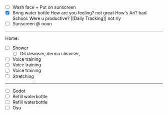 - [ ] Wash face + Put on sunscreen
- [x] Bring water bottle
How are you feeling?
not great
How's Ari?
bad
School: Were u productive? [[Daily Tracking]]
not rly
- [ ] Sunscreen @ noon
---
Home:
- [ ] Shower
	- [ ] Oil cleanser, derma cleanser, 
- [ ] Voice training
- [ ] Voice training
- [ ] Voice training
- [ ] Stretching
---
- [ ] Godot
- [ ] Refill waterbottle
- [ ] Refill waterbottle
- [ ] Osu
